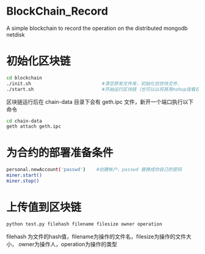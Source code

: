 # BlockChain_Record
A simple blockchain to record the operation on the distributed mongodb netdisk
# 初始化区块链

```Bash
cd blockchain
./init.sh                          #清空原有文件夹，初始化创世块文件、
./start.sh                         #开始运行区块链（也可以以将其用nohup挂载在后台运行就不用在下面步骤新开一个端口）
```
区块链运行后在 chain-data 目录下会有 geth.ipc 文件，新开一个端口执行以下命令

```Bash
cd chain-data
geth attach geth.ipc
```

# 为合约的部署准备条件
```Bash
personal.newAccount('passwd')    #创建帐户，passwd 替换成你自己的密码
miner.start()
miner.stop()
```

# 上传值到区块链
```Bash
python test.py filehash filename filesize owner operation
```
filehash 为文件的hash值，filename为操作的文件名，filesize为操作的文件大小，
owner为操作人，operation为操作的类型
